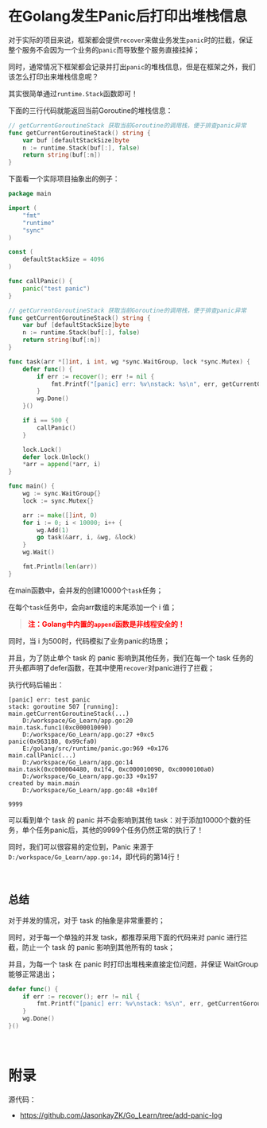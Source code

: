 # **在Golang发生Panic后打印出堆栈信息**

对于实际的项目来说，框架都会提供`recover`来做业务发生`panic`时的拦截，保证整个服务不会因为一个业务的`panic`而导致整个服务直接挂掉；

同时，通常情况下框架都会记录并打出`panic`的堆栈信息，但是在框架之外，我们该怎么打印出来堆栈信息呢？

其实很简单通过`runtime.Stack`函数即可！

下面的三行代码就能返回当前Goroutine的堆栈信息：

```go
// getCurrentGoroutineStack 获取当前Goroutine的调用栈，便于排查panic异常
func getCurrentGoroutineStack() string {
	var buf [defaultStackSize]byte
	n := runtime.Stack(buf[:], false)
	return string(buf[:n])
}
```

下面看一个实际项目抽象出的例子：

```go
package main

import (
	"fmt"
	"runtime"
	"sync"
)

const (
	defaultStackSize = 4096
)

func callPanic() {
	panic("test panic")
}

// getCurrentGoroutineStack 获取当前Goroutine的调用栈，便于排查panic异常
func getCurrentGoroutineStack() string {
	var buf [defaultStackSize]byte
	n := runtime.Stack(buf[:], false)
	return string(buf[:n])
}

func task(arr *[]int, i int, wg *sync.WaitGroup, lock *sync.Mutex) {
	defer func() {
		if err := recover(); err != nil {
			fmt.Printf("[panic] err: %v\nstack: %s\n", err, getCurrentGoroutineStack())
		}
		wg.Done()
	}()

	if i == 500 {
		callPanic()
	}

	lock.Lock()
	defer lock.Unlock()
	*arr = append(*arr, i)
}

func main() {
	wg := sync.WaitGroup{}
	lock := sync.Mutex{}

	arr := make([]int, 0)
	for i := 0; i < 10000; i++ {
		wg.Add(1)
		go task(&arr, i, &wg, &lock)
	}
	wg.Wait()

	fmt.Println(len(arr))
}
```

在main函数中，会并发的创建10000个`task`任务；

在每个`task`任务中，会向arr数组的末尾添加一个 i 值；

>   <font color="#f00">**注：Golang中内置的`append`函数是非线程安全的！**</font>

同时，当 i 为500时，代码模拟了业务panic的场景；

并且，为了防止单个 task 的 panic 影响到其他任务，我们在每一个 task 任务的开头都声明了defer函数，在其中使用`recover`对panic进行了拦截；

执行代码后输出：

```
[panic] err: test panic
stack: goroutine 507 [running]:
main.getCurrentGoroutineStack(...)
	D:/workspace/Go_Learn/app.go:20
main.task.func1(0xc000010090)
	D:/workspace/Go_Learn/app.go:27 +0xc5
panic(0x963180, 0x99cfa0)
	E:/golang/src/runtime/panic.go:969 +0x176
main.callPanic(...)
	D:/workspace/Go_Learn/app.go:14
main.task(0xc000004480, 0x1f4, 0xc000010090, 0xc0000100a0)
	D:/workspace/Go_Learn/app.go:33 +0x197
created by main.main
	D:/workspace/Go_Learn/app.go:48 +0x10f

9999
```

可以看到单个 task 的 panic 并不会影响到其他 task：对于添加10000个数的任务，单个任务panic后，其他的9999个任务仍然正常的执行了！

同时，我们可以很容易的定位到，Panic 来源于 `D:/workspace/Go_Learn/app.go:14`，即代码的第14行！

<br/>

## **总结**

对于并发的情况，对于 task 的抽象是非常重要的；

同时，对于每一个单独的并发 task，都推荐采用下面的代码来对 panic 进行拦截，防止一个 task 的 panic 影响到其他所有的 task；

并且，为每一个 task 在 panic 时打印出堆栈来直接定位问题，并保证 WaitGroup 能够正常退出；

```go
defer func() {
    if err := recover(); err != nil {
        fmt.Printf("[panic] err: %v\nstack: %s\n", err, getCurrentGoroutineStack())
    }
    wg.Done()
}()
```

<br/>

# **附录**

源代码：

-   https://github.com/JasonkayZK/Go_Learn/tree/add-panic-log

<br/>
